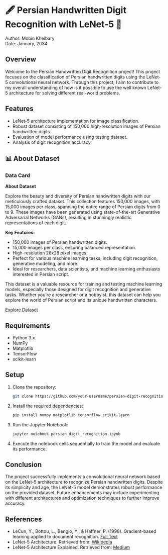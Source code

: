 # 🖋️ Persian Handwritten Digit Recognition with LeNet-5 🧠

Author: Mobin Kheibary  
Date: January, 2034

## Overview

Welcome to the Persian Handwritten Digit Recognition project! This project focuses on the classification of Persian handwritten digits using the LeNet-5 convolutional neural network. Through this project, I aim to contribute to my overall understanding of how is it possible to use the well known LeNet-5 architecture for solving different real-world problems.

## Features

- LeNet-5 architecture implementation for image classification.
- Robust dataset consisting of 150,000 high-resolution images of Persian handwritten digits.
- Evaluation of model performance using testing dataset.
- Analysis of digit recognition accuracy.

## 📊 About Dataset

### Data Card

**About Dataset**

Explore the beauty and diversity of Persian handwritten digits with our meticulously crafted dataset. This collection features 150,000 images, with 15,000 images per class, spanning the entire range of Persian digits from 0 to 9. These images have been generated using state-of-the-art Generative Adversarial Networks (GANs), resulting in stunningly realistic representations of each digit.

**Key Features:**

- 150,000 images of Persian handwritten digits.
- 15,000 images per class, ensuring balanced representation.
- High-resolution 28x28 pixel images.
- Perfect for various machine learning tasks, including digit recognition, generative modeling, and more.
- Ideal for researchers, data scientists, and machine learning enthusiasts interested in Persian script.

This dataset is a valuable resource for training and testing machine learning models, especially those designed for digit recognition and generative tasks. Whether you're a researcher or a hobbyist, this dataset can help you explore the world of Persian script and its unique handwritten characters.

[Explore Dataset](https://www.kaggle.com/datasets/amirmahdiabbootalebi/persian-handwritten-digits/data)

## Requirements

- Python 3.x
- NumPy
- Matplotlib
- TensorFlow
- scikit-learn

## Setup

1. Clone the repository:

    ```bash
    git clone https://github.com/your-username/persian-digit-recognition.git
    ```

2. Install the required dependencies:

    ```bash
    pip install numpy matplotlib tensorflow scikit-learn
    ```

3. Run the Jupyter Notebook:

    ```bash
    jupyter notebook persian_digit_recognition.ipynb
    ```

4. Execute the notebook cells sequentially to train the model and evaluate its performance.

## Conclusion

The project successfully implements a convolutional neural network based on the LeNet-5 architecture to recognize Persian handwritten digits. Despite its simplicity and age, the LeNet-5 model demonstrates robust performance on the provided dataset. Future enhancements may include experimenting with different architectures and optimization techniques to further improve accuracy.

## References

- LeCun, Y., Bottou, L., Bengio, Y., & Haffner, P. (1998). Gradient-based learning applied to document recognition. [Full Text](http://vision.stanford.edu/cs598_spring07/papers/Lecun98.pdf)
- LeNet-5 Architecture. Retrieved from: [Wikipedia](https://en.wikipedia.org/wiki/LeNet)
- LeNet-5 Architecture Explained. Retrieved from: [Medium](https://medium.com/@siddheshb008/lenet-5-architecture-explained-3b559cb2d52b)
